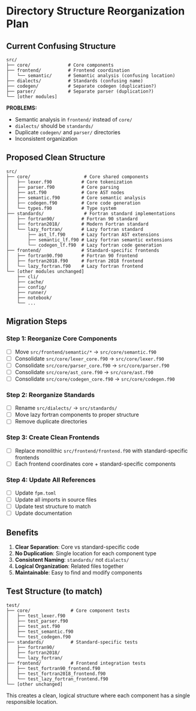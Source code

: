 # Directory Structure Reorganization Plan

## Current Confusing Structure

```
src/
├── core/              # Core components  
├── frontend/          # Frontend coordination
│   └── semantic/      # Semantic analysis (confusing location)
├── dialects/          # Standards (confusing name)
├── codegen/           # Separate codegen (duplication?)
├── parser/            # Separate parser (duplication?) 
└── [other modules]
```

**PROBLEMS:**
- Semantic analysis in `frontend/` instead of `core/`
- `dialects/` should be `standards/` 
- Duplicate `codegen/` and `parser/` directories
- Inconsistent organization

## Proposed Clean Structure

```
src/
├── core/                    # Core shared components
│   ├── lexer.f90           # Core tokenization
│   ├── parser.f90          # Core parsing  
│   ├── ast.f90             # Core AST nodes
│   ├── semantic.f90        # Core semantic analysis
│   ├── codegen.f90         # Core code generation
│   └── types.f90           # Type system
├── standards/               # Fortran standard implementations
│   ├── fortran90/          # Fortran 90 standard
│   ├── fortran2018/        # Modern Fortran standard
│   └── lazy_fortran/       # Lazy fortran standard
│       ├── ast_lf.f90      # Lazy fortran AST extensions
│       ├── semantic_lf.f90 # Lazy fortran semantic extensions
│       └── codegen_lf.f90  # Lazy fortran code generation
├── frontend/               # Standard-specific frontends
│   ├── fortran90.f90       # Fortran 90 frontend
│   ├── fortran2018.f90     # Fortran 2018 frontend  
│   └── lazy_fortran.f90    # Lazy fortran frontend
└── [other modules unchanged]
    ├── cli/
    ├── cache/
    ├── config/
    ├── runner/
    ├── notebook/
    └── ...
```

## Migration Steps

### Step 1: Reorganize Core Components
- [ ] Move `src/frontend/semantic/*` → `src/core/semantic.f90`
- [ ] Consolidate `src/core/lexer_core.f90` → `src/core/lexer.f90`
- [ ] Consolidate `src/core/parser_core.f90` → `src/core/parser.f90`
- [ ] Consolidate `src/core/ast_core.f90` → `src/core/ast.f90`
- [ ] Consolidate `src/core/codegen_core.f90` → `src/core/codegen.f90`

### Step 2: Reorganize Standards
- [ ] Rename `src/dialects/` → `src/standards/`
- [ ] Move lazy fortran components to proper structure
- [ ] Remove duplicate directories

### Step 3: Create Clean Frontends
- [ ] Replace monolithic `src/frontend/frontend.f90` with standard-specific frontends
- [ ] Each frontend coordinates core + standard-specific components

### Step 4: Update All References
- [ ] Update `fpm.toml` 
- [ ] Update all imports in source files
- [ ] Update test structure to match
- [ ] Update documentation

## Benefits

1. **Clear Separation**: Core vs standard-specific code
2. **No Duplication**: Single location for each component type
3. **Consistent Naming**: `standards/` not `dialects/`
4. **Logical Organization**: Related files together
5. **Maintainable**: Easy to find and modify components

## Test Structure (to match)

```
test/
├── core/               # Core component tests
│   ├── test_lexer.f90
│   ├── test_parser.f90
│   ├── test_ast.f90
│   ├── test_semantic.f90
│   └── test_codegen.f90
├── standards/          # Standard-specific tests
│   ├── fortran90/
│   ├── fortran2018/
│   └── lazy_fortran/
├── frontend/           # Frontend integration tests
│   ├── test_fortran90_frontend.f90
│   ├── test_fortran2018_frontend.f90
│   └── test_lazy_fortran_frontend.f90
└── [other unchanged]
```

This creates a clean, logical structure where each component has a single responsible location.
